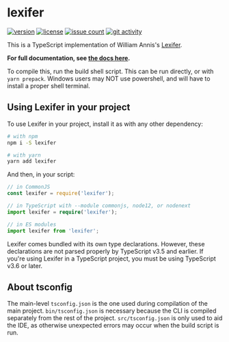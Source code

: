 # lexifer

[![version][1]][2] [![license][3]][4] [![issue count][5]][6]
[![git activity][7]][8]

This is a TypeScript implementation of William Annis's [Lexifer][9].

**For full documentation, see [the docs here][10].**

To compile this, run the build shell script. This can be run directly, or with
`yarn prepack`. Windows users may NOT use powershell, and will have to install
a proper shell terminal.

## Using Lexifer in your project

To use Lexifer in your project, install it as with any other dependency:

```sh
# with npm
npm i -S lexifer

# with yarn
yarn add lexifer
```

And then, in your script:

```ts
// in CommonJS
const lexifer = require('lexifer');

// in TypeScript with --module commonjs, node12, or nodenext
import lexifer = require('lexifer');

// in ES modules
import lexifer from 'lexifer';
```

Lexifer comes bundled with its own type declarations. However, these
declarations are not parsed properly by TypeScript v3.5 and earlier. If you're
using Lexifer in a TypeScript project, you must be using TypeScript v3.6 or
later.

## About tsconfig

The main-level `tsconfig.json` is the one used during compilation of the main
project. `bin/tsconfig.json` is necessary because the CLI is compiled
separately from the rest of the project. `src/tsconfig.json` is only used to
aid the IDE, as otherwise unexpected errors may occur when the build script is
run.

[1]: https://img.shields.io/npm/v/lexifer
[2]: https://www.npmjs.com/package/lexifer "npm package"
[3]: https://img.shields.io/npm/l/lexifer
[4]: https://github.com/bbrk24/lexifer-ts/blob/master/LICENSE "license text"
[5]: https://img.shields.io/github/issues-raw/bbrk24/lexifer-ts
[6]: https://github.com/bbrk24/lexifer-ts/issues "issues page"
[7]: https://img.shields.io/github/commit-activity/m/bbrk24/lexifer-ts
[8]: https://github.com/bbrk24/lexifer-ts/commits "commit log"
[9]: https://github.com/wmannis/lexifer
[10]: ./docs/index.md
